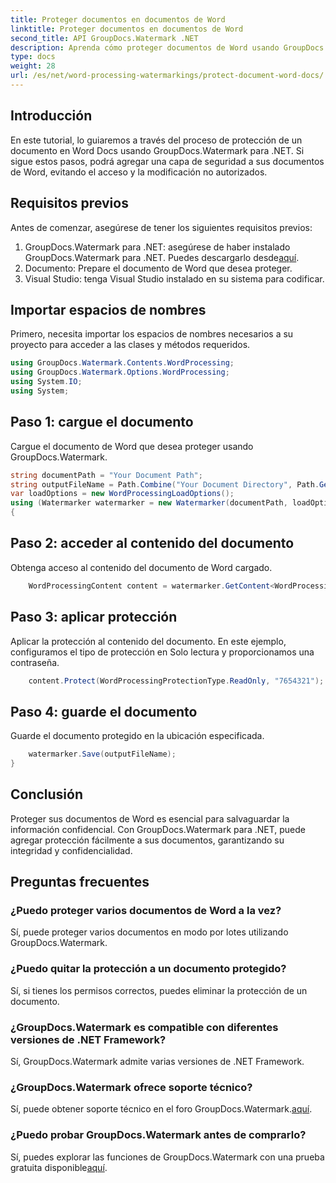 ```yaml
---
title: Proteger documentos en documentos de Word
linktitle: Proteger documentos en documentos de Word
second_title: API GroupDocs.Watermark .NET
description: Aprenda cómo proteger documentos de Word usando GroupDocs.Watermark para .NET. Siga nuestro tutorial paso a paso para agregar seguridad a sus documentos sin esfuerzo.
type: docs
weight: 28
url: /es/net/word-processing-watermarkings/protect-document-word-docs/
---
```

## Introducción
En este tutorial, lo guiaremos a través del proceso de protección de un documento en Word Docs usando GroupDocs.Watermark para .NET. Si sigue estos pasos, podrá agregar una capa de seguridad a sus documentos de Word, evitando el acceso y la modificación no autorizados.
## Requisitos previos
Antes de comenzar, asegúrese de tener los siguientes requisitos previos:
1.  GroupDocs.Watermark para .NET: asegúrese de haber instalado GroupDocs.Watermark para .NET. Puedes descargarlo desde[aquí](https://releases.groupdocs.com/Watermark/net/).
2. Documento: Prepare el documento de Word que desea proteger.
3. Visual Studio: tenga Visual Studio instalado en su sistema para codificar.

## Importar espacios de nombres
Primero, necesita importar los espacios de nombres necesarios a su proyecto para acceder a las clases y métodos requeridos.
```csharp
using GroupDocs.Watermark.Contents.WordProcessing;
using GroupDocs.Watermark.Options.WordProcessing;
using System.IO;
using System;
```
## Paso 1: cargue el documento
Cargue el documento de Word que desea proteger usando GroupDocs.Watermark.
```csharp
string documentPath = "Your Document Path";
string outputFileName = Path.Combine("Your Document Directory", Path.GetFileName(documentPath));
var loadOptions = new WordProcessingLoadOptions();
using (Watermarker watermarker = new Watermarker(documentPath, loadOptions))
{
```
## Paso 2: acceder al contenido del documento
Obtenga acceso al contenido del documento de Word cargado.
```csharp
    WordProcessingContent content = watermarker.GetContent<WordProcessingContent>();
```
## Paso 3: aplicar protección
Aplicar la protección al contenido del documento. En este ejemplo, configuramos el tipo de protección en Solo lectura y proporcionamos una contraseña.
```csharp
    content.Protect(WordProcessingProtectionType.ReadOnly, "7654321");
```
## Paso 4: guarde el documento
Guarde el documento protegido en la ubicación especificada.
```csharp
    watermarker.Save(outputFileName);
}
```

## Conclusión
Proteger sus documentos de Word es esencial para salvaguardar la información confidencial. Con GroupDocs.Watermark para .NET, puede agregar protección fácilmente a sus documentos, garantizando su integridad y confidencialidad.
## Preguntas frecuentes
### ¿Puedo proteger varios documentos de Word a la vez?
Sí, puede proteger varios documentos en modo por lotes utilizando GroupDocs.Watermark.
### ¿Puedo quitar la protección a un documento protegido?
Sí, si tienes los permisos correctos, puedes eliminar la protección de un documento.
### ¿GroupDocs.Watermark es compatible con diferentes versiones de .NET Framework?
Sí, GroupDocs.Watermark admite varias versiones de .NET Framework.
### ¿GroupDocs.Watermark ofrece soporte técnico?
 Sí, puede obtener soporte técnico en el foro GroupDocs.Watermark.[aquí](https://forum.groupdocs.com/c/watermark/19).
### ¿Puedo probar GroupDocs.Watermark antes de comprarlo?
 Sí, puedes explorar las funciones de GroupDocs.Watermark con una prueba gratuita disponible[aquí](https://releases.groupdocs.com/).